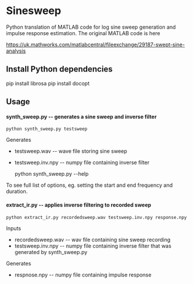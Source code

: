 # Sinesweep

Python translation of MATLAB code for log sine sweep generation and impulse response estimation. The original MATLAB code is here

https://uk.mathworks.com/matlabcentral/fileexchange/29187-swept-sine-analysis

## Install Python dependencies

pip install librosa
pip install docopt

## Usage

#### synth_sweep.py -- generates a sine sweep and inverse filter

    python synth_sweep.py testsweep

Generates 

* testsweep.wav  -- wave file storing sine sweep
* testsweep.inv.npy -- numpy file containing inverse filter

    python synth_sweep.py --help

To see full list of options, eg. setting the start and end frequency and duration.

#### extract_ir.py -- applies inverse filtering to recorded sweep

    python extract_ir.py recordedsweep.wav testsweep.inv.npy response.npy

Inputs

* recordedsweep.wav -- wav file containing sine sweep recording
* testsweep.inv.npy -- numpy file containing inverse filter that was generated by synth_sweep.py

Generates

* respnose.npy -- numpy file containing impulse response